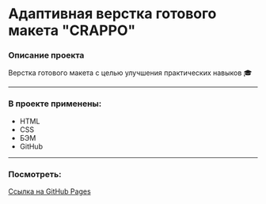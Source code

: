 # Адаптивная верстка готового макета "CRAPPO"

### Описание проекта
Верстка готового макета с целью улучшения практических навыков :mortar_board: 
___

### В проекте применены:
- HTML
- CSS
- БЭМ
- GitHub
___

### Посмотреть:

[Ссылка на GitHub Pages](https://anilyukina.github.io/bitcoin/)
